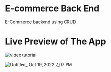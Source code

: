 # E-commerce Back End 

E-Commerce backend using CRUD

# Live Preview of The App
 ![video tutorial](E-Commerce-Gif.gif)

![Untitled_ Oct 19, 2022 7_07 PM](https://user-images.githubusercontent.com/42852900/199643974-d0d929a8-7bf5-4c52-b075-e67f7992dd5b.gif)